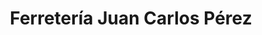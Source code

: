 ---
title: "Ferretería Juan Carlos Pérez"
url: /freire/ferreteria-juan-carlos-perez/
shop: Baumarkt
---